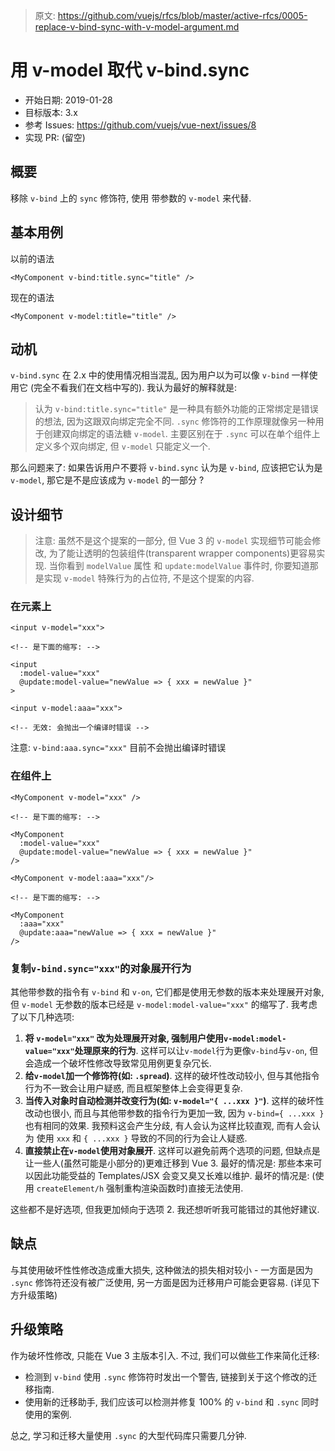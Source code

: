 > 原文: https://github.com/vuejs/rfcs/blob/master/active-rfcs/0005-replace-v-bind-sync-with-v-model-argument.md
# 用 v-model 取代 v-bind.sync

- 开始日期: 2019-01-28
- 目标版本: 3.x
- 参考 Issues: https://github.com/vuejs/vue-next/issues/8
- 实现 PR: (留空)

## 概要

移除 `v-bind` 上的 `sync` 修饰符, 使用 带参数的 `v-model` 来代替. 

## 基本用例

以前的语法

```vue
<MyComponent v-bind:title.sync="title" />
```

现在的语法

```vue
<MyComponent v-model:title="title" />
```

## 动机

`v-bind.sync` 在 2.x 中的使用情况相当混乱, 因为用户以为可以像 `v-bind` 一样使用它 (完全不看我们在文档中写的). 我认为最好的解释就是: 

> 认为 `v-bind:title.sync="title"` 是一种具有额外功能的正常绑定是错误的想法, 因为这跟双向绑定完全不同. `.sync` 修饰符的工作原理就像另一种用于创建双向绑定的语法糖 `v-model`. 
> 主要区别在于 `.sync` 可以在单个组件上定义多个双向绑定, 但 `v-model` 只能定义一个. 

那么问题来了: 如果告诉用户不要将 `v-bind.sync` 认为是 `v-bind`, 应该把它认为是 `v-model`, 那它是不是应该成为 `v-model` 的一部分 ?

## 设计细节

> 注意: 虽然不是这个提案的一部分, 但 Vue 3 的 `v-model` 实现细节可能会修改, 为了能让透明的包装组件(transparent wrapper components)更容易实现. 
> 当你看到 `modelValue` 属性 和 `update:modelValue` 事件时, 你要知道那是实现 `v-model` 特殊行为的占位符, 不是这个提案的内容. 

### 在元素上

```vue
<input v-model="xxx">

<!-- 是下面的缩写: -->

<input
  :model-value="xxx"
  @update:model-value="newValue => { xxx = newValue }"
>
```

```vue
<input v-model:aaa="xxx">

<!-- 无效: 会抛出一个编译时错误 -->
```

注意: `v-bind:aaa.sync="xxx"` 目前不会抛出编译时错误

### 在组件上

```vue
<MyComponent v-model="xxx" />

<!-- 是下面的缩写: -->

<MyComponent
  :model-value="xxx"
  @update:model-value="newValue => { xxx = newValue }"
/>
```

```vue
<MyComponent v-model:aaa="xxx"/>

<!-- 是下面的缩写: -->

<MyComponent
  :aaa="xxx"
  @update:aaa="newValue => { xxx = newValue }"
/>
```

### 复制`v-bind.sync="xxx"`的对象展开行为

其他带参数的指令有 `v-bind` 和 `v-on`, 它们都是使用无参数的版本来处理展开对象, 但 `v-model` 无参数的版本已经是 `v-model:model-value="xxx"` 的缩写了. 
我考虑了以下几种选项: 

1. **将 `v-model="xxx"` 改为处理展开对象, 强制用户使用`v-model:model-value="xxx"`处理原来的行为**. 这样可以让`v-model`行为更像`v-bind`与`v-on`, 但会造成一个破坏性修改导致常见用例更复杂冗长. 
2. **给`v-model`加一个修饰符(如: `.spread`)**. 这样的破坏性改动较小, 但与其他指令行为不一致会让用户疑惑, 而且框架整体上会变得更复杂. 
3. **当传入对象时自动检测并改变行为(如: `v-model="{ ...xxx }"`)**. 这样的破坏性改动也很小, 而且与其他带参数的指令行为更加一致, 因为 `v-bind={ ...xxx }` 也有相同的效果. 
   我预料这会产生分歧, 有人会认为这样比较直观, 而有人会认为 使用 `xxx` 和 `{ ...xxx }` 导致的不同的行为会让人疑惑. 
4. **直接禁止在`v-model`使用对象展开**. 这样可以避免前两个选项的问题, 但缺点是让一些人(虽然可能是小部分的)更难迁移到 Vue 3. 
   最好的情况是: 那些本来可以因此功能受益的 Templates/JSX 会变又臭又长难以维护. 最坏的情况是: (使用 `createElement/h` 强制重构渲染函数时)直接无法使用.

这些都不是好选项, 但我更加倾向于选项 2. 我还想听听我可能错过的其他好建议. 

## 缺点
与其使用破坏性性修改造成重大损失, 这种做法的损失相对较小 - 一方面是因为 `.sync` 修饰符还没有被广泛使用, 另一方面是因为迁移用户可能会更容易. (详见下方升级策略)

## 升级策略

作为破坏性修改, 只能在 Vue 3 主版本引入. 不过, 我们可以做些工作来简化迁移: 

- 检测到 `v-bind` 使用 `.sync` 修饰符时发出一个警告, 链接到关于这个修改的迁移指南. 
- 使用新的迁移助手, 我们应该可以检测并修复 100% 的 `v-bind` 和 `.sync` 同时使用的案例.

总之, 学习和迁移大量使用 `.sync` 的大型代码库只需要几分钟. 

